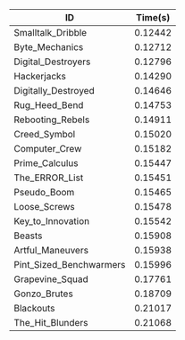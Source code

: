 |ID|Time(s)|
|-|-|
|Smalltalk_Dribble|0.12442|
|Byte_Mechanics|0.12712|
|Digital_Destroyers|0.12796|
|Hackerjacks|0.14290|
|Digitally_Destroyed|0.14646|
|Rug_Heed_Bend|0.14753|
|Rebooting_Rebels|0.14911|
|Creed_Symbol|0.15020|
|Computer_Crew|0.15182|
|Prime_Calculus|0.15447|
|The_ERROR_List|0.15451|
|Pseudo_Boom|0.15465|
|Loose_Screws|0.15478|
|Key_to_Innovation|0.15542|
|Beasts|0.15908|
|Artful_Maneuvers|0.15938|
|Pint_Sized_Benchwarmers|0.15996|
|Grapevine_Squad|0.17761|
|Gonzo_Brutes|0.18709|
|Blackouts|0.21017|
|The_Hit_Blunders|0.21068|
